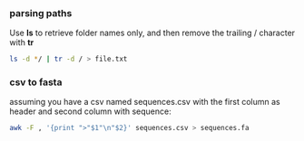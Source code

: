 
```toc
```


### parsing paths

Use **ls** to retrieve folder names only, and then remove the trailing / character with **tr**

```sh
ls -d */ | tr -d / > file.txt
```

### csv to fasta

assuming you have a csv named sequences.csv with the first column as header and second column with sequence: 

```sh
awk -F , '{print ">"$1"\n"$2}' sequences.csv > sequences.fa
```

